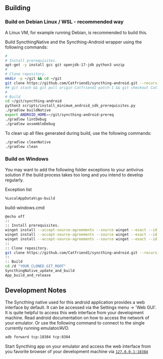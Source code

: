 ## Building

### Build on Debian Linux / WSL - recommended way

A Linux VM, for example running Debian, is recommended to build this.

Build SyncthingNative and the Syncthing-Android wrapper using the following commands:

```bash
#
# Install prerequisites.
apt-get -y install gcc git openjdk-17-jdk python3 unzip
#
# Clone repository.
mkdir -p ~/git && cd ~/git
git clone https://github.com/Catfriend1/syncthing-android.git --recursive
## git stash && git pull origin Catfriend1-patch-1 && git checkout Catfriend1-patch-1
#
# Build
cd ~/git/syncthing-android
python3 scripts/install_minimum_android_sdk_prerequisites.py
./gradlew buildNative
export ANDROID_HOME=~/git/syncthing-android-prereq
./gradlew lintDebug
./gradlew assembleDebug
```

To clean up all files generated during build, use the following commands:

```bash
./gradlew cleanNative
./gradlew clean
```

### Build on Windows

You may want to add the following folder exceptions to your antivirus solution if the build process takes too long and you intend to develop regularly.

Exception list
```bash
%LocalAppData%\go-build
```

build-windows.cmd
```bash
@echo off
::
:: Install prerequisites.
winget install --accept-source-agreements --source winget --exact --id "Git.MinGit" --scope machine
winget install --accept-source-agreements --source winget --exact --id "AdoptOpenJDK.OpenJDK.17" --scope machine
winget install --accept-source-agreements --source winget --exact --id "Python.Python.3.13" --scope machine -h --override "/quiet InstallAllUsers=1 PrependPath=1 Include_doc=0 Include_launcher=0 Include_pip=0 Include_tcltk=0 Include_test=0"
::
:: Clone repository.
git clone https://github.com/Catfriend1/syncthing-android.git --recursive
::
:: Build
cd /d "YOUR_CLONED_GIT_ROOT"
SyncthingNative_update_and_build
App_build_and_release
```

## Development Notes

The Syncthing native used for this android application provides a web interface by default. It can be accessed via the Settings menu -> 'Web GUI'. It is quite helpful to access this web interface from your development machine. Read android documentation on how to access the network of your emulator. Or use the following command to connect to the single currently running emulator/AVD.

```bash
adb forward tcp:18384 tcp:8384
```

Start Syncthing app on your emulator and access the web interface from you favorite browser of your development machine via [`127.0.0.1:18384`](https://127.0.0.1:18384)
